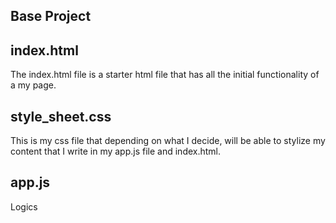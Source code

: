 ## Base Project

## index.html
The index.html file is a starter html file that has all the initial functionality of a my page.
## style_sheet.css
This is my css file that depending on what I decide, will be able to stylize my content that I write in my app.js file and index.html.
## app.js
Logics
